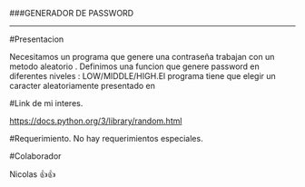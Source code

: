 ###GENERADOR DE PASSWORD

---------------------

#Presentacion

Necesitamos un programa que genere una contraseña trabajan con un metodo aleatorio . Definimos una funcion que genere password en diferentes niveles : LOW/MIDDLE/HIGH.El programa tiene que elegir un caracter aleatoriamente presentado en

#Link de mi interes.

https://docs.python.org/3/library/random.html

#Requerimiento.
No hay requerimientos especiales.

#Colaborador

Nicolas 👍👍